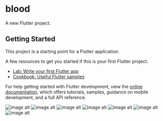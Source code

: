 # blood

A new Flutter project.

## Getting Started

This project is a starting point for a Flutter application.

A few resources to get you started if this is your first Flutter project:

- [Lab: Write your first Flutter app](https://docs.flutter.dev/get-started/codelab)
- [Cookbook: Useful Flutter samples](https://docs.flutter.dev/cookbook)

For help getting started with Flutter development, view the
[online documentation](https://docs.flutter.dev/), which offers tutorials,
samples, guidance on mobile development, and a full API reference.

![image alt](https://github.com/amalrajpp/blooddonation/blob/03143a485071cffea1b3ecf34b4577af3760658e/signup.png?raw=true)
![image alt](https://github.com/amalrajpp/blooddonation/blob/7e847eeb78597b586900b405f928ebd893cb9025/login.png?raw=true)
![image alt](https://github.com/amalrajpp/blooddonation/blob/7e847eeb78597b586900b405f928ebd893cb9025/request.png?raw=true)
![image alt](https://github.com/amalrajpp/blooddonation/blob/7e847eeb78597b586900b405f928ebd893cb9025/create.png?raw=true)
![image alt](https://github.com/amalrajpp/blooddonation/blob/7e847eeb78597b586900b405f928ebd893cb9025/dash.png?raw=true)
![image alt](https://github.com/amalrajpp/blooddonation/blob/7e847eeb78597b586900b405f928ebd893cb9025/profile.png?raw=true)
![image alt](https://github.com/amalrajpp/blooddonation/blob/7e847eeb78597b586900b405f928ebd893cb9025/details.png?raw=true)
